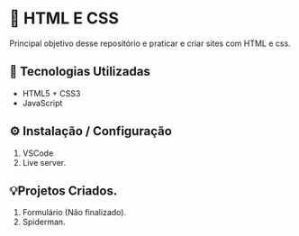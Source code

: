 # 🚀 HTML E CSS

Principal objetivo desse repositório e praticar e criar sites com HTML e css.


## 🔧 Tecnologias Utilizadas

- HTML5 + CSS3
- JavaScript

## ⚙️ Instalação / Configuração

1. VSCode
2. Live server.

## 💡Projetos Criados.

1. Formulário (Não finalizado).
2. Spiderman. 

